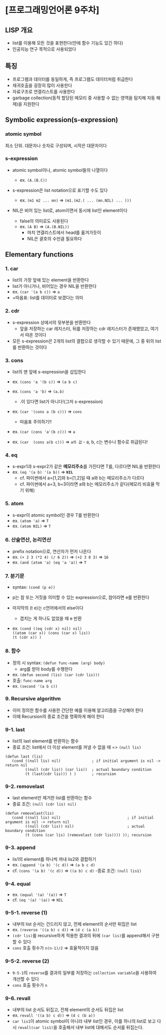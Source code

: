 # [프로그래밍언어론 9주차]
## LISP 개요
- list를 이용해 모든 것을 표현한다(안에 함수 기능도 있긴 하다)
- 인공지능 연구 목적으로 사용되었다

## 특징
- 프로그램과 데이터를 동일하게, 즉 프로그램도 데이터처럼 취급한다
- 재귀호출을 굉장히 많이 사용한다
- 자료구조로 연결리스트를 사용한다
- garbage collection(동적 할당된 메모리 중 사용할 수 없는 영역을 탐지해 자동 해제)을 지원한다


## Symbolic expression(s-expression)
### atomic symbol
최소 단위. 대문자나 숫자로 구성되며, 시작은 대문자이다
### s-expression
- atomic symbol이나, atomic symbol들의 나열이다
    - ex. `(A.(B.C))`

- s-expression은 list notation으로 표기할 수도 있다
    * ex. `(m1 m2 ... mn)` => `(m1.(m2.( ... (mn.NIL) ... )))`
- NIL은 비어 있는 list로, atom이면서 동시에 list인 element이다
    * false의 의미로도 사용된다
    * ex. `(A B)` => `(A.(B.NIL))`
        * 마치 연결리스트에서 head를 옮겨가듯이
        * NIL은 괄호의 수만큼 필요하다


## Elementary functions
### 1. car
- list의 가장 앞에 있는 element을 반환한다
- list가 아니거나, 비어있는 경우 NIL을 반환한다
- ex. `(car '(a b c))` => `a`
- +따옴표: list를 데이터로 보겠다는 의미

### 2. cdr
- s-expression 상에서의 뒷부분을 반환한다
    - 앞을 저장하는 car 레지스터, 뒤를 저장하는 cdr 레지스터가 존재했었고, 여기서 따온 것이다
- 모든 s-expression은 2개의 list의 결합으로 생각할 수 있기 때문에, 그 중 뒤의 list를 반환하는 것이다

### 3. cons
- list의 맨 앞에 s-expression을 삽입한다
- ex. `(cons 'a '(b c))` => `(a b c)`
- ex. `(cons 'a 'b)` => `(a.b)`
    - .이 있다면 list가 아니다!(그저 s-expression)

- ex. `(car '(cons a (b c)))` => `cons`
    - 따옴표 주의하기!!
- ex. `(car (cons 'a'(b c)))` => `a`
- ex. `(car  (cons a(b c)))` => `a의 값`    - a, b, c는 변수나 함수로 취급된다!

### 4. eq
- s-expr1과 s-expr2가 같은 **메모리주소**를 가진다면 T를, 다르다면 NIL을 반환한다
- ex. `(eq '(a b) '(a b))` => **`NIL`**
    - cf. 파이썬에서 a=[1,2]와 b=[1,2]일 때 a와 b는 메모리주소가 다르다
    - cf. 파이썬에서 a=3, b=3이라면 a와 b는 메모리주소가 같다(메모리 비효율 막기 위해)

### 5. atom
- s-expr이 atomic symbol인 경우 T를 반환한다
- ex. `(atom 'a)` => `T`
- ex. `(atom NIL)` => `T`

### 6. 산술연산, 논리연산
- prefix notation으로, 연산자가 먼저 나온다
- ex. `(+ 2 3 (*2 4) (/ 6 2))` => `(+2 3 8 3)` => `16`
- ex. `(and (atom 'a) (eq 'a 'a))` => `T`

### 7. 분기문
- syntax: `(cond (p e))`
- p는 참 또는 거짓을 의미할 수 있는 expression으로, 참이라면 e를 반환한다
- 마지막의 (t e)는 c언어에서의 else이다
    - 겹치는 게 하나도 없었을 때 e 반환

- ex. `(cond ((eq (cdr x) nil) nil)`  
		`((atom (car x)) (cons (car x) lis))`  
		`(t (cdr x)) )`

### 8. 함수
- 정의 시 syntax: `(defun func-name (arg) body)`
    - arg를 받아 body를 수행한다
- ex. `(defun second (lis) (car (cdr lis)))`
- 호출: `func-name arg`
- ex. `(second '(a b c))`

### 9. Recursive algorithm
- 이미 정의한 함수를 사용한 간단한 예를 이용해 알고리즘을 구상해야 한다
- 이때 Recursion의 종료 조건을 명확하게 해야 한다
 
 ### 9-1. last
 - list의 last element를 반환하는 함수
 - 종료 조건: list에서 더 이상 element를 꺼낼 수 없을 때 => `(null lis)`
 ```LISP
 (defun last (lis)
    (cond ((null lis) nil)              ; if initial argument is nil -> return nil
          ((null (cdr lis)) (car lis))  ; actual boundary condition
          (t (last(cdr lis))) ) )       ; recursion
```
 ### 9-2. removelast
 - last element만 제거한 list를 반환하는 함수
 - 종료 조건: `(null (cdr lis) nil)`
 ```LISP
 (defun removelast(lis)
    (cond ((null lis) nil)                              ; if initial argument is nil -> return nil
          ((null (cdr lis)) nil)                        ; actual boundary condition
          (t (cons (car lis) (removelast (cdr lis)))) )); recursion
```
### 9-3. append
- lis1의 element를 하나씩 꺼내 lis2와 결합하기
- ex. `(append '(a b) '(c d))` => `(a b c d)`
- cf. `(cons '(a b) '(c d))` => `((a b) c d)`
-종료 조건: `(null lis1)`
### 9-4. equal
- ex. `(equal '(a) '(a))` => `T`
- cf. `(eq '(a) '(a))` => `NIL`
### 9-5-1. reverse (1)
- 내부의 list 순서는 건드리지 않고, 전체 element의 순서만 뒤집은 list
- ex. `(reverse '((a b) c d))` => `(d c (a b))`
- `(cdr lis)`를 recursive하게 적용한 결과의 뒤에 `(car lis)`를 append해서 구현할 수 있다
- `cons` 호출 횟수가 `n(n-1)/2` => 효율적이지 않음
### 9-5-2. reverse (2)
- `9-5-1`의 `reverse`를 결과의 일부를 저장하는 `collection variable`을 사용하여 개선할 수 있다
- `cons` 호출 횟수가 `n`
### 9-6. revall
- 내부의 list 순서도 뒤집고, 전체 element의 순서도 뒤집은 list
- ex. `revall '((a b) c d))` => `(d c (b a))`
- `car lis1`이 atomic symbol이 아니라 내부 list인 경우, 이를 하나의 list로 보고 다시 `revall(car lis1)`을 호출해서 내부 list에 대해서도 순서를 뒤집는다.
